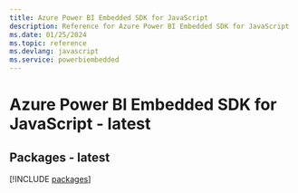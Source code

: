 ```yaml
---
title: Azure Power BI Embedded SDK for JavaScript
description: Reference for Azure Power BI Embedded SDK for JavaScript
ms.date: 01/25/2024
ms.topic: reference
ms.devlang: javascript
ms.service: powerbiembedded
---
```

# Azure Power BI Embedded SDK for JavaScript - latest
## Packages - latest
[!INCLUDE [packages](power-bi-embedded-index.md)]